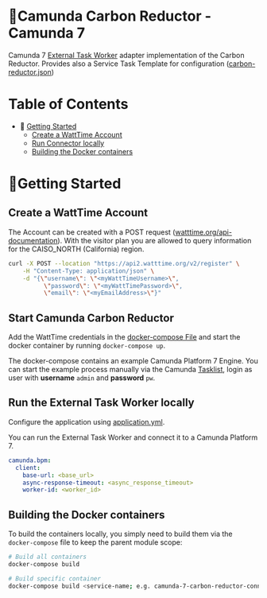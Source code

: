 # 🌱Camunda Carbon Reductor - Camunda 7

Camunda 7 [External Task Worker](https://docs.camunda.org/manual/7.18/user-guide/process-engine/external-tasks/) adapter implementation of the Carbon Reductor.
Provides also a Service Task Template for configuration ([carbon-reductor.json](../exampleprocess/c7/.camunda/element-templates/carbon-reductor.json))

# Table of Contents

* 🚀 [Getting Started](#getting-started)
    * [Create a WattTime Account](#create-a-watttime-account)
    * [Run Connector locally](#run-the-external-task-worker-locally)
    * [Building the Docker containers](#building-the-docker-containers)

# 🚀Getting Started

## Create a WattTime Account
The Account can be created with a POST request ([watttime.org/api-documentation](https://www.watttime.org/api-documentation/#best-practices-for-api-usage)). With the visitor plan you are allowed to query information for the
CAISO_NORTH (California) region.

```bash
curl -X POST --location "https://api2.watttime.org/v2/register" \
    -H "Content-Type: application/json" \
    -d "{\"username\": \"<myWattTimeUsername>\",
          \"password\": \"<myWattTimePassword>\",
          \"email\": \"<myEmailAddress>\"}"
```

## Start Camunda Carbon Reductor
Add the WattTime credentials in the
[docker-compose File](./docker-compose.yaml) and start the
docker container by running `docker-compose up`.

The docker-compose contains an example Camunda Platform 7 Engine.
You can start the example process manually via the Camunda [Tasklist](http://localhost:7777/camunda/app/tasklist/), login as user with **username** `admin` and **password** `pw`.


## Run the External Task Worker locally

Configure the application using [application.yml](./src/main/resources/application.yml).

You can run the External Task Worker and connect it to a Camunda Platform 7.

```yml
camunda.bpm:
  client:
    base-url: <base_url>
    async-response-timeout: <async_response_timeout>
    worker-id: <worker_id>

```

## Building the Docker containers

To build the containers locally, you simply need to build them via the
`docker-compose` file to keep the parent module scope:

```bash
# Build all containers
docker-compose build

# Build specific container 
docker-compose build <service-name; e.g. camunda-7-carbon-reductor-connector>
```
